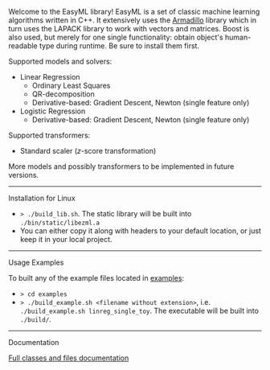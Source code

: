 Welcome to the EasyML library! EasyML is a set of classic machine learning algorithms written in C++. It extensively uses the [Armadillo](https://arma.sourceforge.net/) library which in turn uses the LAPACK library to work with vectors and matrices. Boost is also used, but merely for one single functionality: obtain object's human-readable type during runtime. Be sure to install them first.

Supported models and solvers:
- Linear Regression
  - Ordinary Least Squares
  - QR-decomposition
  - Derivative-based: Gradient Descent, Newton (single feature only)
- Logistic Regression
  - Derivative-based: Gradient Descent, Newton (single feature only)

Supported transformers:
- Standard scaler ($z$-score transformation)

More models and possibly transformers to be implemented in future versions.

---
Installation for Linux

* `> ./build_lib.sh`. The static library will be built into `./bin/static/libezml.a`
*  You can either copy it along with headers to your default location, or just keep it in your local project.

---
Usage Examples

To built any of the example files located in [examples](examples):
* `> cd examples`
* `> ./build_example.sh <filename without extension>`, i.e. `./build_example.sh linreg_single_toy`. The executable will be built into `./build/`.

---
Documentation

[Full classes and files documentation](https://ezmldocs-1-z1750187.deta.app)
